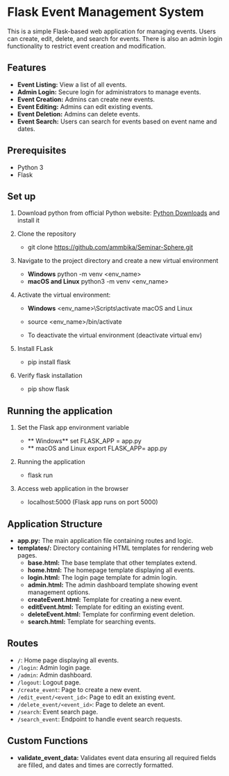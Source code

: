 # Flask Event Management System

This is a simple Flask-based web application for managing events. Users can create, edit, delete, and search for events. There is also an admin login functionality to restrict event creation and modification.

## Features

- **Event Listing:** View a list of all events.
- **Admin Login:** Secure login for administrators to manage events.
- **Event Creation:** Admins can create new events.
- **Event Editing:** Admins can edit existing events.
- **Event Deletion:** Admins can delete events.
- **Event Search:** Users can search for events based on event name and dates.

## Prerequisites

- Python 3
- Flask

## Set up

1. Download python from official Python website: [Python Downloads](https://www.python.org/downloads/) and install it

2. Clone the repository 
    - git clone https://github.com/ammbika/Seminar-Sphere.git

3. Navigate to the project directory and create a new virtual environment
   - **Windows**
       python -m venv <env_name>
   - **macOS and Linux**
      python3 -m venv <env_name>

5. Activate the virtual environment:
   - **Windows**
     <env_name>\Scripts\activate 
   macOS and Linux
    - source <env_name>/bin/activate
   
    - To deactivate the virtual environment (deactivate virtual env)

7. Install FLask
    - pip install flask

8. Verify flask installation
    - pip show flask

## Running the application

1. Set the Flask app environment variable
    - ** Windows**
        set FLASK_APP = app.py
    - ** macOS and Linux
        export FLASK_APP= app.py

2. Running the application
    - flask run

3. Access web application in the browser
    - localhost:5000
    (Flask app runs on port 5000)


## Application Structure

- **app.py:** The main application file containing routes and logic.
- **templates/:** Directory containing HTML templates for rendering web pages.
  - **base.html:** The base template that other templates extend.
  - **home.html:** The homepage template displaying all events.
  - **login.html:** The login page template for admin login.
  - **admin.html:** The admin dashboard template showing event management options.
  - **createEvent.html:** Template for creating a new event.
  - **editEvent.html:** Template for editing an existing event.
  - **deleteEvent.html:** Template for confirming event deletion.
  - **search.html:** Template for searching events.


## Routes

- `/`: Home page displaying all events.
- `/login`: Admin login page.
- `/admin`: Admin dashboard.
- `/logout`: Logout page.
- `/create_event`: Page to create a new event.
- `/edit_event/<event_id>`: Page to edit an existing event.
- `/delete_event/<event_id>`: Page to delete an event.
- `/search`: Event search page.
- `/search_event`: Endpoint to handle event search requests.


## Custom Functions

- **validate_event_data:** Validates event data ensuring all required fields are filled, and dates and times are correctly formatted.


